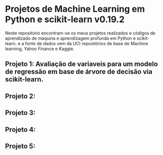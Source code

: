 # Projetos de Machine Learning em Python e scikit-learn v0.19.2

Neste repositório encontram-se os meus projetos realizados e códigos de aprendizado de máquina e aprendizagem profunda em Python e scikit-learn. e a fonte de dados vem da UCI repositórios de base de Machine learning, Yahoo Finance e Kaggle.

## Projeto 1: Avaliação de variaveis para um modelo de regressão em base de árvore de decisão via scikit-learn.

## Projeto 2: 

## Projeto 3: 

## Projeto 4:

## Projeto 5:
